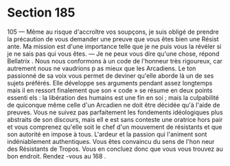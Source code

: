 # Section 185

105
— Même au risque d'accroître vos soupçons, je suis obligé de
prendre la précaution de vous demander une preuve que vous
êtes bien une Résist ante. Ma mission est d'une importance telle
que je ne puis vous la révéler si je ne sais pas qui vous êtes.
— Je ne peux vous dire qu'une chose, répond Bellatrix . Nous
nous conformons à un code de l'honneur très rigoureux, car
autrement nous ne vaudrions p as mieux que les Arcadiens.
Le ton passionné de sa voix vous permet de deviner qu'elle
aborde là un de ses sujets préférés. Elle développe ses arguments
pendant assez longtemps mais il en ressort finalement que son «
code » se résume en deux points essenti els : la libération des
humains est une fin en soi ; mais la culpabilité de quiconque
même celle d'un Arcadien ne doit être décidée qu'à l'aide de
preuves. Vous ne suivez pas parfaitement les fondements
idéologiques plus abstraits de son discours, mais ell e est sans
conteste une oratrice hors pair et vous comprenez qu'elle soit le
chef d'un mouvement de résistants et que son autorité en impose
à tous. L'ardeur et la passion qui l'animent sont indéniablement
authentiques. Vous êtes convaincu du sens de l'hon neur des
Résistants de Tropos. Vous en concluez donc que vous vous
trouvez au bon endroit. Rendez -vous au 168 .